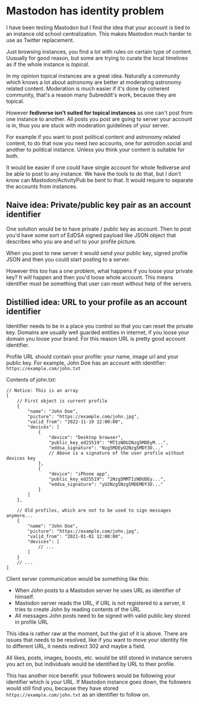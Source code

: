 # Mastodon has identity problem

I have been testing Mastodon but I find the idea that your account is tied to an instance old school centralization. This makes Mastodon much harder to use as Twitter replacement.

Just browsing instances, you find a lot with rules on certain type of content. Uusually for good reason, but some are trying to curate the local timelines as if the whole instance is _topical_.

In my opinion topical instances are a great idea. Naturally a community which knows a lot about astronomy are better at moderating astronomy related content. Moderation is much easier if it's done by coherent community, that's a reason many Subreddit's work, because they are topical.

However **fediverse isn't suited for topical instances** as one can't post from one instance to another. All posts you post are going to server your account is in, thus you are stuck with moderation guidelines of your server.

For example if you want to post political content and astronomy related content, to do that now you need _two_ accounts, one for astrodon.social and another to political instance. Unless you think your content is suitable for both.

It would be easier if one could have single account for whole fediverse and be able to post to any instance. We have the tools to do that, but I don't know can Mastodon/ActivityPub be bent to that. It would require to separate the accounts from instances.

## Naive idea: Private/public key pair as an account identifier

One solution would be to have private / public key as account. Then to post you'd have some sort of EdDSA signed payload like JSON object that describes who you are and url to your profile picture.

When you post to new server it would send your public key, signed profile JSON and then you could start posting to a server.

However this too has a one problem, what happens if you loose your private key? It will happen and then you'd loose whole account. This means identifier must be something that user can reset without help of the servers.

## Distillied idea: URL to your profile as an account identifier

Identifier needs to be in a place you control so that you can reset the private key. Domains are usually well guarded entities in internet, if you loose your domain you loose your brand. For this reason URL is pretty good account identifier.

Profile URL should contain your profile: your name, image url and your public key. For example, John Doe has an account with identifier: `https://example.com/john.txt`

Contents of john.txt:

```jsonc
// Notice: This is an array
[
    // First object is current profile
    {
        "name": "John Doe",
        "picture": "https://example.com/john.jpg",
        "valid_from": "2022-11-19 12:00:00",
        "devices": [
            {
                "device": "Desktop browser",
                "public_key_ed25519": "MTIzNDU2Nzg5MDEyM...",
                "eddsa_signature": "Nzg5MDEyU2Nzg5MDY3O..."
                // Above is a signature of the user profile without devices key
            },
            {
                "device": "iPhone app",
                "public_key_ed25519": "2Nzg5MMTIzNDUDEy...",
                "eddsa_signature": "yU2Nzg5Nzg5MDEMDY3O..."
            }
        ]
    },

    // Old profiles, which are not to be used to sign messages anymore...
    {
        "name": "John Doe",
        "picture": "https://example.com/john.jpg",
        "valid_from": "2021-01-01 12:00:00",
        "devices": [
            // ...
        ]
    }
    // ...
]
```

Client server communication would be something like this:

-   When John posts to a Mastodon server he uses URL as identifier of himself.
-   Mastodon server reads the URL, if URL is not registered to a server, it tries to create John by reading contents of the URL
-   All messages John posts need to be signed with valid public key stored in profile URL

This idea is rather raw at the moment, but the gist of it is above. There are issues that needs to be resolved, like if you want to move your identity file to different URL, it needs redirect 302 and maybe a field.

All likes, posts, images, boosts, etc. would be still stored in instance servers you act on, but individuals would be identified by URL to their profile.

This has another nice benefit: your followers would be following your identifier which is your URL. If Mastodon instance goes down, the followers would still find you, because they have stored `https://example.com/john.txt` as an identifier to follow on.
